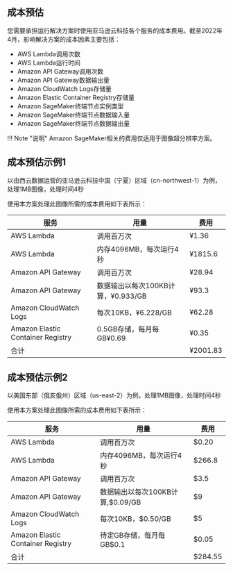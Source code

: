 ## 成本预估

您需要承担运行解决方案时使用亚马逊云科技各个服务的成本费用。截至2022年4月，影响解决方案的成本因素主要包括：

- AWS Lambda调用次数
- AWS Lambda运行时间
- Amazon API Gateway调用次数
- Amazon API Gateway数据输出量
- Amazon CloudWatch Logs存储量
- Amazon Elastic Container Registry存储量
- Amazon SageMaker终端节点实例类型
- Amazon SageMaker终端节点数据输入量
- Amazon SageMaker终端节点数据输出量

!!! Note "说明"
    Amazon SageMaker相关的费用仅适用于图像超分辨率方案。

## 成本预估示例1 

以由西云数据运营的亚马逊云科技中国（宁夏）区域（cn-northwest-1）为例，处理1MB图像，处理时间4秒

使用本方案处理此图像所需的成本费用如下表所示：

| 服务 | 用量                   | 费用       |
| ---- |----------------------|----------|
|AWS Lambda | 调用百万次                  | ¥1.36    |
|AWS Lambda | 内存4096MB，每次运行4秒      | ¥1815.6  |
|Amazon API Gateway| 调用百万次                  | ¥28.94   |
|Amazon API Gateway| 数据输出以每次100KB计算，¥0.933/GB | ¥93.3    |
|Amazon CloudWatch Logs| 每次10KB，¥6.228/GB     | ¥62.28   |
|Amazon Elastic Container Registry| 0.5GB存储，每月每GB¥0.69     | ¥0.35    |
| 合计                                  |   | ¥2001.83 |

## 成本预估示例2

以美国东部（俄亥俄州）区域（us-east-2）为例，处理1MB图像，处理时间4秒

使用本方案处理此图像所需的成本费用如下表所示：

| 服务                                  | 用量                  | 费用      |
|-------------------------------------|---------------------|---------|
| AWS Lambda                     | 调用百万次                 | $0.20   |
| AWS Lambda                     | 内存4096MB，每次运行4秒     | $266.8  |
| Amazon API Gateway                | 调用百万次                 | $3.5    |
| Amazon API Gateway              | 数据输出以每次100KB计算,$0.09/GB | $9      |
| Amazon CloudWatch Logs              | 每次10KB，$0.50/GB     | $5      |
| Amazon Elastic Container Registry | 待定GB存储，每月每GB$0.1      | $0.05   |
| 合计                                  |   | $284.55 |
